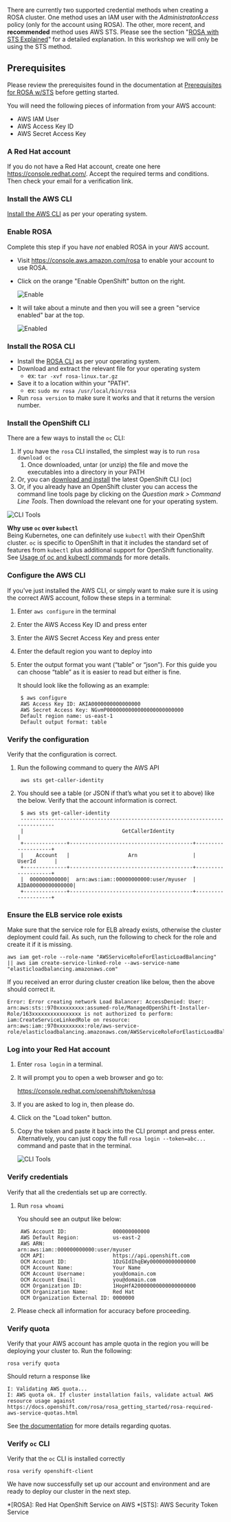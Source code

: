 There are currently two supported credential methods when creating a ROSA cluster. One method uses an IAM user with the *AdministratorAccess* policy (only for the account using ROSA). The other, more recent, and **recommended** method uses AWS STS. Please see the section "[ROSA with STS Explained](15-sts_explained.md)" for a detailed explanation. In this workshop we will only be using the STS method.

## Prerequisites

Please review the prerequisites found in the documentation at [Prerequisites for ROSA w/STS](https://docs.openshift.com/rosa/rosa_planning/rosa-sts-aws-prereqs.html) before getting started.


You will need the following pieces of information from your AWS account:

- AWS IAM User
- AWS Access Key ID
- AWS Secret Access Key

### A Red Hat account
If you do not have a Red Hat account, create one here <https://console.redhat.com/>. Accept the required terms and conditions. Then check your email for a verification link.

### Install the AWS CLI
[Install the AWS CLI](https://aws.amazon.com/cli/) as per your operating system.

### Enable ROSA
Complete this step if you have *not* enabled ROSA in your AWS account.

- Visit <https://console.aws.amazon.com/rosa> to enable your account to use ROSA.
- Click on the orange "Enable OpenShift" button on the right.

    ![Enable](images/1-enable.png)

- It will take about a minute and then you will see a green "service enabled" bar at the top.

    ![Enabled](images/1-enabled.png)

### Install the ROSA CLI
- Install the [ROSA CLI](https://console.redhat.com/openshift/downloads) as per your operating system.
- Download and extract the relevant file for your operating system
    - ex: `tar -xvf rosa-linux.tar.gz`
- Save it to a location within your "PATH".
    - ex: `sudo mv rosa /usr/local/bin/rosa`
- Run `rosa version` to make sure it works and that it returns the version number.

### Install the OpenShift CLI
There are a few ways to install the `oc` CLI:

1. If you have the `rosa` CLI installed, the simplest way is to run `rosa download oc`
    1. Once downloaded, untar (or unzip) the file and move the executables into a directory in your PATH
1. Or, you can [download and install](https://docs.openshift.com/container-platform/latest/cli_reference/openshift_cli/getting-started-cli.html#installing-openshift-cli) the latest OpenShift CLI (oc)  
1. Or, if you already have an OpenShift cluster you can access the command line tools page by clicking on the *Question mark > Command Line Tools*.  Then download the relevant one for your operating system.

  ![CLI Tools](images/0-cli_tools_page.png)

**Why use `oc` over `kubectl`**<br>
Being Kubernetes, one can definitely use `kubectl` with their OpenShift cluster.  `oc` is specific to OpenShift in that it includes the standard set of features from `kubectl` plus additional support for OpenShift functionality.  See [Usage of oc and kubectl commands](https://docs.openshift.com/container-platform/latest/cli_reference/openshift_cli/usage-oc-kubectl.html) for more details.

### Configure the AWS CLI
If you've just installed the AWS CLI, or simply want to make sure it is using the correct AWS account, follow these steps in a terminal:

1. Enter `aws configure` in the terminal
1. Enter the AWS Access Key ID and press enter
1. Enter the AWS Secret Access Key and press enter
1. Enter the default region you want to deploy into
1. Enter the output format you want (“table” or “json”).  For this guide you can choose “table” as it is easier to read but either is fine.

    It should look like the following as an example:

        $ aws configure
        AWS Access Key ID: AKIA0000000000000000
        AWS Secret Access Key: NGvmP0000000000000000000000000
        Default region name: us-east-1
        Default output format: table


### Verify the configuration
Verify that the configuration is correct.

1. Run the following command to query the AWS API      

        aws sts get-caller-identity

2. You should see a table (or JSON if that’s what you set it to above) like the below.  Verify that the account information is correct.

        $ aws sts get-caller-identity
        ------------------------------------------------------------------------------
        |                                GetCallerIdentity                           |
        +--------------+----------------------------------------+--------------------+
        |    Account   |                   Arn                  |        UserId      |
        +--------------+----------------------------------------+--------------------+
        |  000000000000|  arn:aws:iam::00000000000:user/myuser  |  AIDA00000000000000|
        +--------------+----------------------------------------+--------------------+


### Ensure the ELB service role exists
Make sure that the service role for ELB already exists, otherwise the cluster deployment could fail. As such, run the following to check for the role and create it if it is missing.

    aws iam get-role --role-name "AWSServiceRoleForElasticLoadBalancing" || aws iam create-service-linked-role --aws-service-name "elasticloadbalancing.amazonaws.com"

If you received an error during cluster creation like below, then the above should correct it.

    Error: Error creating network Load Balancer: AccessDenied: User: arn:aws:sts::970xxxxxxxxx:assumed-role/ManagedOpenShift-Installer-Role/163xxxxxxxxxxxxxxxx is not authorized to perform: iam:CreateServiceLinkedRole on resource: arn:aws:iam::970xxxxxxxxx:role/aws-service-role/elasticloadbalancing.amazonaws.com/AWSServiceRoleForElasticLoadBalancing"

### Log into your Red Hat account
1. Enter `rosa login` in a terminal.
2. It will prompt you to open a web browser and go to:

    <https://console.redhat.com/openshift/token/rosa>

3. If you are asked to log in, then please do.
4. Click on the "Load token" button.
5. Copy the token and paste it back into the CLI prompt and press enter.  Alternatively, you can just copy the full `rosa login --token=abc...` command and paste that in the terminal.

    ![CLI Tools](images/1-token.png)

### Verify credentials
Verify that all the credentials set up are correctly.

1. Run `rosa whoami`

    You should see an output like below:

        AWS Account ID:               000000000000
        AWS Default Region:           us-east-2
        AWS ARN:                      arn:aws:iam::000000000000:user/myuser
        OCM API:                      https://api.openshift.com
        OCM Account ID:               1DzGIdIhqEWy000000000000000
        OCM Account Name:             Your Name
        OCM Account Username:         you@domain.com
        OCM Account Email:            you@domain.com
        OCM Organization ID:          1HopHfA20000000000000000000
        OCM Organization Name:        Red Hat
        OCM Organization External ID: 0000000

2. Please check all information for accuracy before proceeding.

### Verify quota
Verify that your AWS account has ample quota in the region you will be deploying your cluster to.  Run the following:

    rosa verify quota

Should return a response like

    I: Validating AWS quota...
    I: AWS quota ok. If cluster installation fails, validate actual AWS resource usage against https://docs.openshift.com/rosa/rosa_getting_started/rosa-required-aws-service-quotas.html

See [the documentation](https://docs.openshift.com/rosa/rosa_planning/rosa-sts-required-aws-service-quotas.html) for more details regarding quotas.

### Verify `oc` CLI
Verify that the `oc` CLI is installed correctly

    rosa verify openshift-client

We have now successfully set up our account and environment and are ready to deploy our cluster in the next step.

*[ROSA]: Red Hat OpenShift Service on AWS
*[STS]: AWS Security Token Service
